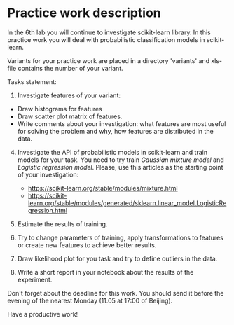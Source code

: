 # Practice work description

In the 6th lab you will continue to investigate scikit-learn library. In this practice work you will deal with 
probabilistic classification models in scikit-learn.

Variants for your practice work are placed in a directory 'variants' and xls-file contains the number of your variant.

Tasks statement:
1. Investigate features of your variant: 
- Draw histograms for features
- Draw scatter plot matrix of features. 
- Write comments about your investigation: what features are most useful for solving the problem and why, 
how features are distributed in the data.

4. Investigate the API of probabilistic models in scikit-learn and train models for your task. 
You need to try train *Gaussian mixture model* and *Logistic regression model*.
Please, use this articles as the starting point of your investigation:
	- https://scikit-learn.org/stable/modules/mixture.html
	- https://scikit-learn.org/stable/modules/generated/sklearn.linear_model.LogisticRegression.html

5. Estimate the results of training.
6. Try to change parameters of training, apply transformations to features or create new features to achieve better results.
7. Draw likelihood plot for you task and try to define outliers in the data.
8. Write a short report in your notebook about the results of the experiment.

Don't forget about the deadline for this work. You should send it before the evening of the nearest Monday (11.05 at 17:00 of Beijing).

Have a productive work!
